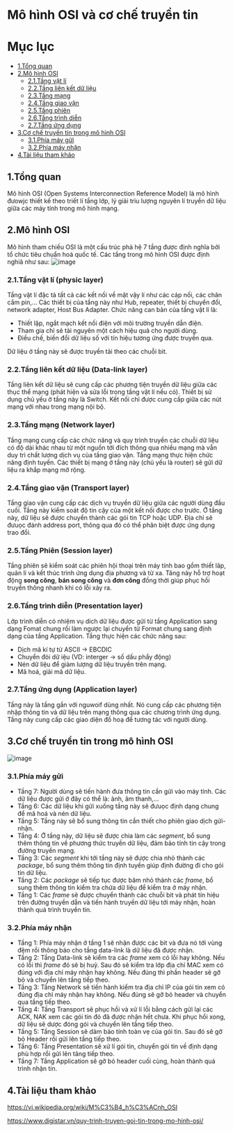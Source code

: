 Mô hình OSI và cơ chế truyền tin
====
# Mục lục
- [1.Tổng quan](#1tổng-quan)
- [2.Mô hình OSI](#2mô-hình-OSI)
    - [2.1.Tầng vật lí](#2.1Tầng-vật-lí-(physic-layer))
    - [2.2.Tầng liên kết dữ liệu](#2.2Tầng-liên-kết-dữ-liệu-(data-link-layer))
    - [2.3.Tầng mạng](#2.3Tầng-mạng-(network-layer))
    - [2.4.Tầng giao vận](#2.4Tầng-giao-vận-(Transport-layer))
    - [2.5.Tầng phiên](#2.5Tầng-phiên-(session-layer))
    - [2.6.Tầng trình diễn](#2.6Tầng-trình-diễn-(presentation-layer))
    - [2.7.Tầng ứng dụng](#2.7Tầng-ứng-dụng-(Application-layer))
- [3.Cơ chế truyền tin trong mô hình OSI](#3Cơ-chế-truyền-tin-trong-mô-hình-OSI)
    - [3.1.Phía máy gửi](#3.1phía-máy-gửi)
    - [3.2.Phía máy nhận](#3.2phía-máy-nhận)
- [4.Tài liệu tham khảo](#4Tài-liệu-tham-khảo)

## 1.Tổng quan
Mô hình OSI (Open Systems Interconnection Reference Model) là mô hình đưowjc thiết kế theo triết lí tầng lớp, lý giải trìu lượng nguyên lí truyền dữ liệu giữa các máy tính trong mô hình mạng.
## 2.Mô hình OSI
Mô hình tham chiếu OSI là một cấu trúc phả hệ 7 tầng được định nghĩa bởi tổ chức tiêu chuẩn hoá quốc tế. Các tầng trong mô hình OSI được định nghiã như sau:
![image](images/osi01.png "img01")
### 2.1.Tầng vật lí (physic layer)

Tầng vật lí đặc tả tất cả các kết nối về mặt vậy lí như các cáp nối, các chân cắm pin,... Các thiết bị của tầng này như Hub, repeater, thiết bị chuyển đổi, network adapter, Host Bus Adapter. Chức năng can bản của tầng vật lí là:
- Thiết lập, ngắt mạch kết nối điện với môi trường truyền dẫn điện.
- Tham gia chỉ sẻ tài nguyên một cách hiệu quả cho người dùng.
- Điều chế, biến đổi dữ liệu số với tín hiệu tương ứng được truyền qua.

Dữ liệu ở tầng này sẽ được truyền tải theo các chuỗi bit.

### 2.2.Tầng liên kết dữ liệu (Data-link layer)

Tầng liên kết dữ liệu sẽ cung cấp các phương tiện truyền dữ liệu giữa các thục thể mạng (phát hiện và sửa lỗi trong tầng vật lí nếu có). Thiết bị sử dụng chủ yếu ở tầng này là Switch. Kết nối chỉ được cung cấp giữa các nút mạng với nhau trong mạng nội bộ.

### 2.3.Tầng mạng (Network layer)

Tầng mạng cung cấp các chức năng và quy trình truyền các chuỗi dữ liệu có độ dài khác nhau từ một nguồn tới đích thông qua nhiều mạng mà vẫn duy trì chất lương dịch vụ của tầng giao vận. Tầng mạng thực hiện chức năng định tuyến. Các thiết bị mạng ở tầng này (chủ yếu là router) sẽ gửi dữ liệu ra khắp mạng mở rộng.

### 2.4.Tầng giao vận (Transport layer)

Tầng giao vận cung cấp các dịch vụ truyền dữ liệu giữa các người dùng đầu cuối. Tầng này kiểm soát độ tin cậy của một kết nối được cho trước. Ở tầng này, dữ liệu sẽ được chuyển thành các gói tin TCP hoặc UDP. Địa chỉ sẽ đưuọc đánh address port, thông qua đó có thể phân biệt được ứng dụng trao đổi.

### 2.5.Tầng Phiên (Session layer)

Tầng phiên sẽ kiểm soát các phiên hội thoại trên máy tính bao gồm thiết lâp, quản lí và kết thúc trình ứng dụng địa phương và từ xa. Tâng này hỗ trợ hoạt động **song công**, **bán song công** và **đơn công** đồng thời giúp phục hồi truyền thông nhanh khi có lỗi xảy ra.

### 2.6.Tầng trình diễn (Presentation layer)
Lớp trình diễn có nhiệm vụ dich dữ liệu được gửi từ tầng Application sang dạng Fomat chung rồi làm ngược lại chuyển từ Format chung sang định dạng của tầng Application. Tầng thực hiện các chức năng sau:
- Dịch mã kí tự từ ASCII -> EBCDIC
- Chuyển đỏi dữ iệu (VD: interger -> số dấu phẩy động)
- Nén dữ liệu để giảm lượng dữ liệu truyền trên mạng.
- Mã hoá, giải mã dữ liệu.

### 2.7.Tầng ứng dụng (Application layer)

Tầng này là tầng gần với nguwoif dùng nhất. Nó cung cấp các phương tiện nhập thông tin và dữ liệu trên mạng thông qua các chương trình ứng dụng. Tầng này cung cấp các giao diện đồ hoạ để tương tác với người dùng.

## 3.Cơ chế truyền tin trong mô hình OSI

![image](images/osi02.png "img02")

### 3.1.Phía máy gửi
- Tầng 7: Người dùng sẽ tiến hành đưa thông tin cần gửi vào máy tính. Các dữ liệu được gửi ở đây có thể là: ảnh, âm thanh,...
- Tầng 6: Các dữ liệu khi gửi xuống tầng này sẽ đưuọc định dạng chung để mã hoá và nén dữ liệu.
- Tầng 5: Tầng này sẽ bổ sung thông tin cần thiết cho phiên giao dịch gửi-nhận.
- Tầng 4: Ở tầng này, dữ liệu sẽ được chia làm các _segment_, bổ sung thêm thông tin về phương thức truyền dữ liệu, đảm bảo tính tin cậy trong đường truyền mạng.
- Tầng 3: Các _segment_ khi tới tầng này sẽ được chia nhỏ thành các _package_, bổ sung thêm thông tin định tuyến giúp định đường đi cho gói tin dữ liệu.
- Tầng 2: Các _package_ sẽ tiếp tục được băm nhỏ thành các _frame_, bổ sung thêm thông tin kiểm tra chứa dữ liệu để kiểm tra ở máy nhận.
- Tầng 1: Các _frame_ sẽ được chuyển thành các chuỗi bit và phát tín hiệu trên đường truyền dẫn và tiến hành truyền dữ liệu tới máy nhận, hoàn thành quá trình truyền tin.

### 3.2.Phía máy nhận
- Tầng 1: Phía máy nhận ở tầng 1 sẽ nhận được các bit và đưa nó tới vùng đệm rồi thông báo cho tầng data-link là dữ liệu đã được nhận.
- Tầng 2: Tầng Data-link sẽ kiểm tra các _frame_ xem có lỗi hay không. Nếu có lỗi thì _frame_ đó sẽ bị huỷ. Sau đó sẽ kiểm tra lớp địa chỉ MAC xem có đúng với địa chỉ máy nhận hay không. Nếu đúng thì phần header sẽ gỡ bỏ và chuyển lên tầng tiếp theo.
- Tầng 3: Tầng Network sẽ tiến hành kiểm tra địa chỉ IP của gói tin xem có đúng địa chỉ máy nhận hay không. Nếu đúng sẽ gỡ bỏ header và chuyển qua tầng tiếp theo.
- Tầng 4: Tầng Transport sẽ phục hồi và xử lí lỗi bằng cách gửi lại các ACK, NAK xem các gói tin đó đã được nhận hết chưa. Khi phục hồi xong, dữ liệu sẽ dược đóng gói và chuyển lên tầng tiếp theo.
- Tầng 5: Tầng Session sẽ dảm bảo tính toàn vẹ của gói tin. Sau đó sẽ gỡ bỏ Header rồi gửi lên tầng tiếp theo.
- Tầng 6: Tầng Presentation sẽ xử lí gói tin, chuyển gói tin về định dạng phù hợp rồi gửi lên tâng tiếp theo.
- Tầng 7: Tầng Application sẽ gỡ bỏ header cuối cùng, hoàn thành quá trình nhận tin.

## 4.Tài liệu tham khảo

https://vi.wikipedia.org/wiki/M%C3%B4_h%C3%ACnh_OSI

https://www.digistar.vn/quy-trinh-truyen-goi-tin-trong-mo-hinh-osi/